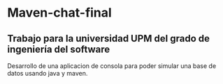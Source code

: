# Maven-chat-final
## Trabajo para la universidad UPM del grado de ingeniería del software
Desarrollo de una aplicacion de consola para poder simular una base de datos usando java y maven.
